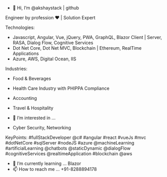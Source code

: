 - 👋 Hi, I’m @akshaystack | github

Engineer by profession ❤️ | Solution Expert

Technologies:
- Javascript, Angular, Vue, jQuery, PWA, GraphQL, Blazor Client | Server, RASA, Dialog Flow, Cognitive Services
- Dot Net Core, Dot Net MVC, Blockchain | Ethereum, RealTime Applications
- Azure, AWS, Digital Ocean, IIS

Industries:
- Food & Beverages
- Health Care Industry with PHIPPA Compliance
- Accounting
- Travel & Hospitality

- 👀 I’m interested in ...
- Cyber Security, Networking


KeyPoints:
#fullStackDeveloper @c# #angular #react #vueJs #mvc #dotNetCore #sqlServer #nodeJS #azure 
@machineLearning #artificialLearning @chatbots @staticDynamic @dialogFlow
#cognitiveServices @realtimeApplication #blockchain @aws

- 🌱 I’m currently learning ... Blazor
- 📫 How to reach me ... +91-8288894178

<!---
akshaystack/akshaystack is a ✨ special ✨ repository because its `README.md` (this file) appears on your GitHub profile.
You can click the Preview link to take a look at your changes.
--->
